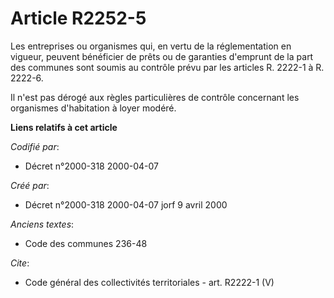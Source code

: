 # Article R2252-5

Les entreprises ou organismes qui, en vertu de la réglementation en vigueur, peuvent bénéficier de prêts ou de garanties
d'emprunt de la part des communes sont soumis au contrôle prévu par les articles R. 2222-1 à R. 2222-6.

Il n'est pas dérogé aux règles particulières de contrôle concernant les organismes d'habitation à loyer modéré.

**Liens relatifs à cet article**

_Codifié par_:

  - Décret n°2000-318 2000-04-07

_Créé par_:

  - Décret n°2000-318 2000-04-07 jorf 9 avril 2000

_Anciens textes_:

  - Code des communes 236-48

_Cite_:

  - Code général des collectivités territoriales - art. R2222-1 (V)
